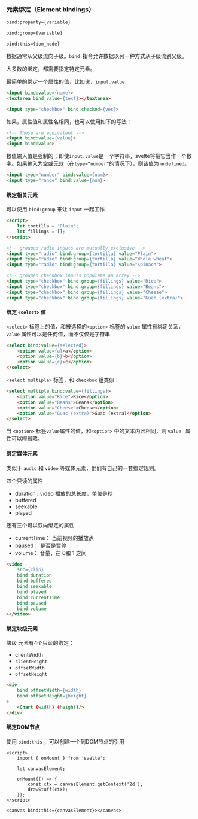 ### 元素绑定（Element bindings）

```html
bind:property={variable}

bind:group={variable}

bind:this={dom_node}
```

数据通常从父级流向子级。`bind:`指令允许数据以另一种方式从子级流到父级。

大多数的绑定，都需要指定特定元素。

最简单的绑定一个属性的值，比如说，`input.value`

```html
<input bind:value={name}>
<textarea bind:value={text}></textarea>

<input type="checkbox" bind:checked={yes}>
```

如果，属性值和属性名相同，也可以使用如下的写法：

```html
<!-- These are equivalent -->
<input bind:value={value}>
<input bind:value>
```

数值输入值是强制的；即使`input.value`是一个字符串，svelte将把它当作一个数字。如果输入为空或无效（在`type=“number”`的情况下），则该值为 `undefined`。

```html
<input type="number" bind:value={num}>
<input type="range" bind:value={num}>
```



#### 绑定相关元素

可以使用 `bind:group` 来让 `input` 一起工作

```html
<script>
	let tortilla = 'Plain';
	let fillings = [];
</script>

<!-- grouped radio inputs are mutually exclusive -->
<input type="radio" bind:group={tortilla} value="Plain">
<input type="radio" bind:group={tortilla} value="Whole wheat">
<input type="radio" bind:group={tortilla} value="Spinach">

<!-- grouped checkbox inputs populate an array -->
<input type="checkbox" bind:group={fillings} value="Rice">
<input type="checkbox" bind:group={fillings} value="Beans">
<input type="checkbox" bind:group={fillings} value="Cheese">
<input type="checkbox" bind:group={fillings} value="Guac (extra)">
```

#### 绑定 `<select>` 值

`<select>` 标签上的值，和被选择的`<option>` 标签的 `value` 属性有绑定关系， `value` 属性可以是任何值，而不仅仅是字符串

```html
<select bind:value={selected}>
	<option value={a}>a</option>
	<option value={b}>b</option>
	<option value={c}>c</option>
</select>
```

`<select multiple>` 标签，和 `checkbox` 组类似：

```html
<select multiple bind:value={fillings}>
	<option value="Rice">Rice</option>
	<option value="Beans">Beans</option>
	<option value="Cheese">Cheese</option>
	<option value="Guac (extra)">Guac (extra)</option>
</select>
```

当 `<option>` 标签`value`属性的值，和`<option>` 中的文本内容相同，则 `value ` 属性可以呗省略。

#### 绑定媒体元素

类似于 `audio` 和 `video` 等媒体元素，他们有自己的一套绑定规则。

四个只读的属性

- duration : video 播放的总长度，单位是秒
- buffered
- seekable
- played

还有三个可以双向绑定的属性

- currentTime： 当前视频的播放点
- paused： 是否是暂停
- volume： 音量，在 0和 1 之间

```html
<video
	src={clip}
	bind:duration
	bind:buffered
	bind:seekable
	bind:played
	bind:currentTime
	bind:paused
	bind:volume
></video>
```

#### 绑定块级元素

块级 元素有4个只读的绑定：

- clientWidth
- `clientHeight`
- `offsetWidth`
- `offsetHeight`



```html
<div
	bind:offsetWidth={width}
	bind:offsetHeight={height}
>
	<Chart {width} {height}/>
</div>

```



#### 绑定DOM节点

使用 `bind:this` ，可以创建一个到DOM节点的引用

```php+HTML
<script>
	import { onMount } from 'svelte';

	let canvasElement;

	onMount(() => {
		const ctx = canvasElement.getContext('2d');
		drawStuff(ctx);
	});
</script>

<canvas bind:this={canvasElement}></canvas>
```

